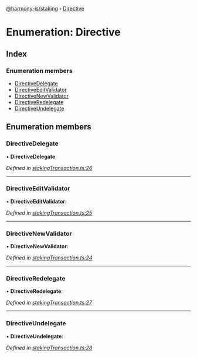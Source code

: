 [@harmony-js/staking](../globals.md) › [Directive](directive.md)

# Enumeration: Directive

## Index

### Enumeration members

* [DirectiveDelegate](directive.md#directivedelegate)
* [DirectiveEditValidator](directive.md#directiveeditvalidator)
* [DirectiveNewValidator](directive.md#directivenewvalidator)
* [DirectiveRedelegate](directive.md#directiveredelegate)
* [DirectiveUndelegate](directive.md#directiveundelegate)

## Enumeration members

###  DirectiveDelegate

• **DirectiveDelegate**:

*Defined in [stakingTransaction.ts:26](https://github.com/FireStack-Lab/Harmony-sdk-core/blob/bb13a3b/packages/harmony-staking/src/stakingTransaction.ts#L26)*

___

###  DirectiveEditValidator

• **DirectiveEditValidator**:

*Defined in [stakingTransaction.ts:25](https://github.com/FireStack-Lab/Harmony-sdk-core/blob/bb13a3b/packages/harmony-staking/src/stakingTransaction.ts#L25)*

___

###  DirectiveNewValidator

• **DirectiveNewValidator**:

*Defined in [stakingTransaction.ts:24](https://github.com/FireStack-Lab/Harmony-sdk-core/blob/bb13a3b/packages/harmony-staking/src/stakingTransaction.ts#L24)*

___

###  DirectiveRedelegate

• **DirectiveRedelegate**:

*Defined in [stakingTransaction.ts:27](https://github.com/FireStack-Lab/Harmony-sdk-core/blob/bb13a3b/packages/harmony-staking/src/stakingTransaction.ts#L27)*

___

###  DirectiveUndelegate

• **DirectiveUndelegate**:

*Defined in [stakingTransaction.ts:28](https://github.com/FireStack-Lab/Harmony-sdk-core/blob/bb13a3b/packages/harmony-staking/src/stakingTransaction.ts#L28)*
